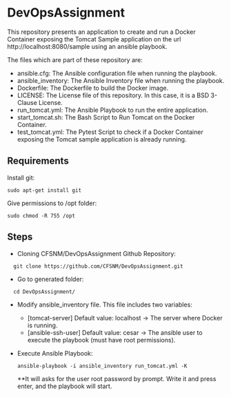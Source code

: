 # DevOpsAssignment

This repository presents an application to create and run a Docker Container exposing the Tomcat Sample application on the url http://localhost:8080/sample using an ansible playbook.

The files which are part of these repository are:

- ansible.cfg: The Ansible configuration file when running the playbook.
- ansible_inventory: The Ansible Inventory file when running the playbook.
- Dockerfile: The Dockerfile to build the Docker image.
- LICENSE: The License file of this repository. In this case, it is a BSD 3-Clause License.
- run_tomcat.yml: The Ansible Playbook to run the entire application.
- start_tomcat.sh: The Bash Script to Run Tomcat on the Docker Container.
- test_tomcat.yml: The Pytest Script to check if a Docker Container exposing the Tomcat sample application is already running.


## Requirements

Install git:
```
sudo apt-get install git
```

Give permissions to /opt folder:
```
sudo chmod -R 755 /opt
```

## Steps

- Cloning CFSNM/DevOpsAssignment Github Repository:
  
```
  git clone https://github.com/CFSNM/DevOpsAssignment.git
```

- Go to generated folder:
```
  cd DevOpsAssignment/
```

- Modify ansible_inventory file. This file includes two variables:
    - [tomcat-server] Default value: localhost -> The server where Docker is running.
    - [ansible-ssh-user] Default value: cesar -> The ansible user to execute the playbook (must have root permissions).


- Execute Ansible Playbook:
    ```
  ansible-playbook -i ansible_inventory run_tomcat.yml -K
  ```
  **It will asks for the user root password by prompt. Write it and press enter, and the playbook will start.


